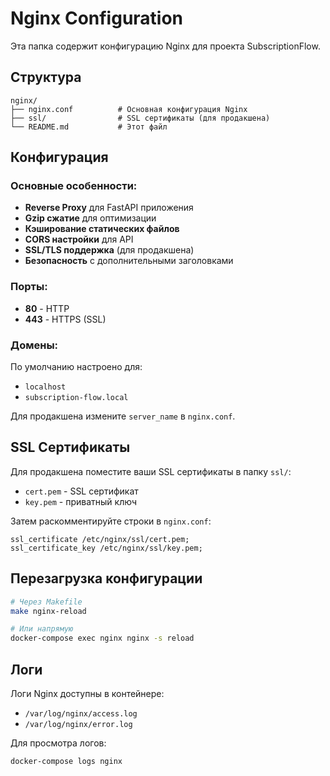 # Nginx Configuration

Эта папка содержит конфигурацию Nginx для проекта SubscriptionFlow.

## Структура

```
nginx/
├── nginx.conf          # Основная конфигурация Nginx
├── ssl/                # SSL сертификаты (для продакшена)
└── README.md           # Этот файл
```

## Конфигурация

### Основные особенности:

- **Reverse Proxy** для FastAPI приложения
- **Gzip сжатие** для оптимизации
- **Кэширование статических файлов**
- **CORS настройки** для API
- **SSL/TLS поддержка** (для продакшена)
- **Безопасность** с дополнительными заголовками

### Порты:

- **80** - HTTP
- **443** - HTTPS (SSL)

### Домены:

По умолчанию настроено для:
- `localhost`
- `subscription-flow.local`

Для продакшена измените `server_name` в `nginx.conf`.

## SSL Сертификаты

Для продакшена поместите ваши SSL сертификаты в папку `ssl/`:

- `cert.pem` - SSL сертификат
- `key.pem` - приватный ключ

Затем раскомментируйте строки в `nginx.conf`:

```nginx
ssl_certificate /etc/nginx/ssl/cert.pem;
ssl_certificate_key /etc/nginx/ssl/key.pem;
```

## Перезагрузка конфигурации

```bash
# Через Makefile
make nginx-reload

# Или напрямую
docker-compose exec nginx nginx -s reload
```

## Логи

Логи Nginx доступны в контейнере:
- `/var/log/nginx/access.log`
- `/var/log/nginx/error.log`

Для просмотра логов:
```bash
docker-compose logs nginx
``` 